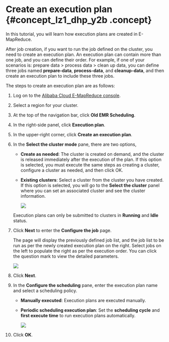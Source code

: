 # Create an execution plan {#concept_lz1_dhp_y2b .concept}

In this tutorial, you will learn how execution plans are created in E-MapReduce.

After job creation, if you want to run the job defined on the cluster, you need to create an execution plan. An execution plan can contain more than one job, and you can define their order. For example, if one of your scenarios is: prepare data \> process data \> clean up data, you can define three jobs named **prepare-data**, **process-data**, and **cleanup-data**, and then create an execution plan to include these three jobs.

The steps to create an execution plan are as follows:

1.  Log on to the [Alibaba Cloud E-MapReduce console](https://emr.console.aliyun.com).
2.  Select a region for your cluster.
3.  At the top of the navigation bar, click **Old EMR Scheduling**.
4.  In the right-side panel, click **Execution plan**.
5.  In the upper-right corner, click **Create an execution plan**.
6.  In the **Select the cluster mode** pane, there are two options,

    -   **Create as needed**: The cluster is created on demand, and the cluster is released immediately after the execution of the plan. If this option is selected, you must execute the same steps as creating a cluster, configure a cluster as needed, and then click OK.
    -   **Existing clusters**: Select a cluster from the cluster you have created. If this option is selected, you will go to the **Select the cluster** panel where you can set an associated cluster and see the cluster information.

        ![](http://static-aliyun-doc.oss-cn-hangzhou.aliyuncs.com/assets/img/17842/154218834410520_en-US.png)

    Execution plans can only be submitted to clusters in **Running** and **Idle** status.

7.  Click **Next** to enter the **Configure the job** page.

    The page will display the previously defined job list, and the job list to be run as per the newly created execution plan on the right. Select jobs on the left to populate the right as per the execution order. You can click the question mark to view the detailed parameters.

    ![](http://static-aliyun-doc.oss-cn-hangzhou.aliyuncs.com/assets/img/17842/154218834410526_en-US.jpg)

8.  Click **Next**.
9.  In the **Configure the scheduling** pane, enter the execution plan name and select a scheduling policy.
    -   **Manually executed**: Execution plans are executed manually.
    -   **Periodic scheduling execution plan**: Set the **scheduling cycle** and **first execute time** to run execution plans automatically.

        ![](http://static-aliyun-doc.oss-cn-hangzhou.aliyuncs.com/assets/img/17842/154218834410527_en-US.jpg)

10. Click **OK**.

